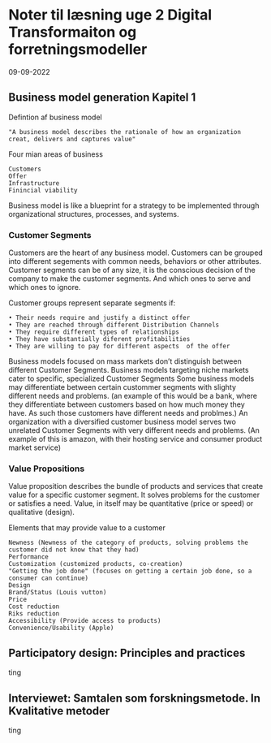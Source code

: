 # Noter til læsning uge 2 Digital Transformaiton og forretningsmodeller

09-09-2022

## Business model generation Kapitel 1

Defintion af business model

    "A business model describes the rationale of how an organization creat, delivers and captures value"

Four mian areas of business

    Customers
    Offer 
    Infrastructure 
    Finincial viability

Business model is like a blueprint for a strategy to be implemented through organizational structures, processes, and systems.

### Customer Segments

Customers are the heart of any business model.
Customers can be grouped into different segements with common needs, behaviors or other attributes.
Customer segments can be of any size, it is the conscious decision of the company to make the customer segments. And which ones to serve and which ones to ignore.

Customer groups represent separate segments if:

    • Their needs require and justify a distinct offer
    • They are reached through different Distribution Channels
    • They require different types of relationships
    • They have substantially diferent profitabilities
    • They are willing to pay for different aspects  of the offer

Business models focused on mass markets don’t distinguish between different Customer Segments.
Business models targeting niche markets cater to specific, specialized Customer Segments
Some business models may differentiate between certain custommer segments with slighty different needs and problems. (an example of this would be a bank, where they differentiate between customers based on how much money they have. As such those customers have different needs and problmes.)
An organization with a diversified customer business model serves two unrelated Customer Segments with very different needs and problems. (An example of this is amazon, with their hosting service and consumer product market service)

### Value Propositions

Value proposition describes the bundle of products and services that create value for a specific customer segment.
It solves problems for the customer or satisfies a need.
Value, in itself may be quantitative (price or speed) or qualitative (design).

Elements that may provide value to a customer

    Newness (Newness of the category of products, solving problems the customer did not know that they had)
    Performance
    Customization (customized products, co-creation)
    "Getting the job done" (focuses on getting a certain job done, so a consumer can continue)
    Design
    Brand/Status (Louis vutton)
    Price
    Cost reduction
    Riks reduction
    Accessibility (Provide access to products)
    Convenience/Usability (Apple)

## Participatory design: Principles and practices

ting

## Interviewet: Samtalen som forskningsmetode. In Kvalitative metoder

ting
